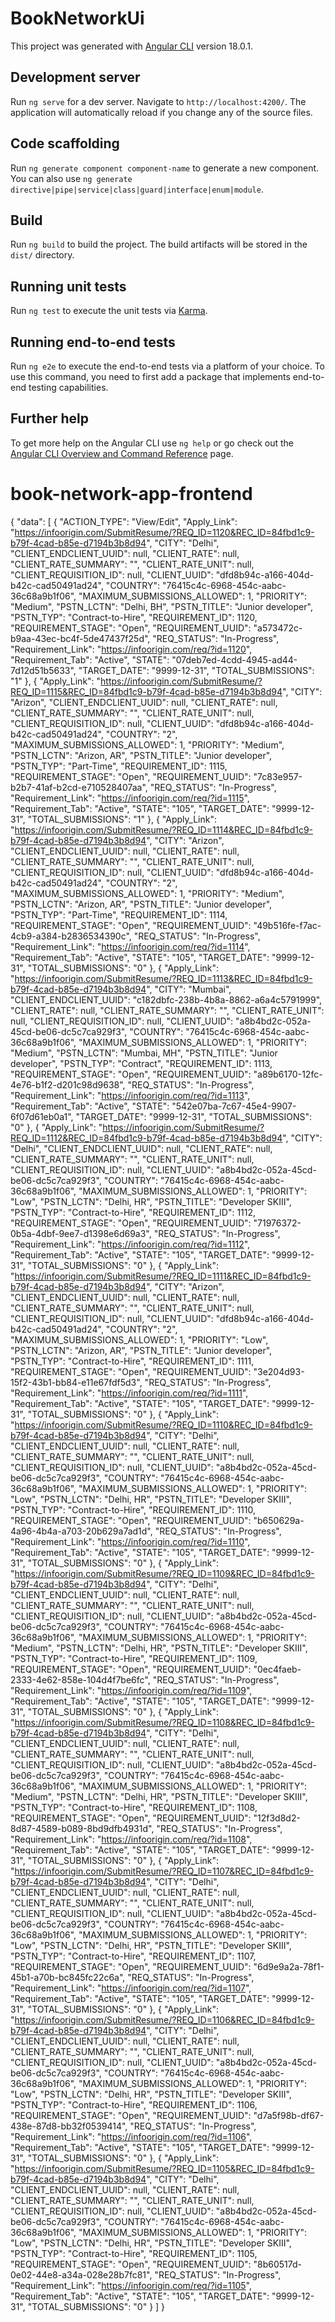 # BookNetworkUi

This project was generated with [Angular CLI](https://github.com/angular/angular-cli) version 18.0.1.

## Development server

Run `ng serve` for a dev server. Navigate to `http://localhost:4200/`. The application will automatically reload if you change any of the source files.

## Code scaffolding

Run `ng generate component component-name` to generate a new component. You can also use `ng generate directive|pipe|service|class|guard|interface|enum|module`.

## Build

Run `ng build` to build the project. The build artifacts will be stored in the `dist/` directory.

## Running unit tests

Run `ng test` to execute the unit tests via [Karma](https://karma-runner.github.io).

## Running end-to-end tests

Run `ng e2e` to execute the end-to-end tests via a platform of your choice. To use this command, you need to first add a package that implements end-to-end testing capabilities.

## Further help

To get more help on the Angular CLI use `ng help` or go check out the [Angular CLI Overview and Command Reference](https://angular.dev/tools/cli) page.
# book-network-app-frontend

{
    "data": [
        {
            "ACTION_TYPE": "View/Edit",
            "Apply_Link": "<a href='https://infoorigin.com/SubmitResume/?REQ_ID=1120&REC_ID=84fbd1c9-b79f-4cad-b85e-d7194b3b8d94' target='_blank'>https://infoorigin.com/SubmitResume/?REQ_ID=1120&REC_ID=84fbd1c9-b79f-4cad-b85e-d7194b3b8d94</a>",
            "CITY": "Delhi",
            "CLIENT_ENDCLIENT_UUID": null,
            "CLIENT_RATE": null,
            "CLIENT_RATE_SUMMARY": "",
            "CLIENT_RATE_UNIT": null,
            "CLIENT_REQUISITION_ID": null,
            "CLIENT_UUID": "dfd8b94c-a166-404d-b42c-cad50491ad24",
            "COUNTRY": "76415c4c-6968-454c-aabc-36c68a9b1f06",
            "MAXIMUM_SUBMISSIONS_ALLOWED": 1,
            "PRIORITY": "Medium",
            "PSTN_LCTN": "Delhi, BH",
            "PSTN_TITLE": "Junior developer",
            "PSTN_TYP": "Contract-to-Hire",
            "REQUIREMENT_ID": 1120,
            "REQUIREMENT_STAGE": "Open",
            "REQUIREMENT_UUID": "a573472c-b9aa-43ec-bc4f-5de47437f25d",
            "REQ_STATUS": "In-Progress",
            "Requirement_Link": "<a href='https://infoorigin.com/req/?id=1120' target='_blank'>https://infoorigin.com/req/?id=1120</a>",
            "Requirement_Tab": "Active",
            "STATE": "07deb7ed-4cdd-4945-ad44-7d12d51b5633",
            "TARGET_DATE": "9999-12-31",
            "TOTAL_SUBMISSIONS": "1"
        },
        {
            "Apply_Link": "<a href='https://infoorigin.com/SubmitResume/?REQ_ID=1115&REC_ID=84fbd1c9-b79f-4cad-b85e-d7194b3b8d94' target='_blank'>https://infoorigin.com/SubmitResume/?REQ_ID=1115&REC_ID=84fbd1c9-b79f-4cad-b85e-d7194b3b8d94</a>",
            "CITY": "Arizon",
            "CLIENT_ENDCLIENT_UUID": null,
            "CLIENT_RATE": null,
            "CLIENT_RATE_SUMMARY": "",
            "CLIENT_RATE_UNIT": null,
            "CLIENT_REQUISITION_ID": null,
            "CLIENT_UUID": "dfd8b94c-a166-404d-b42c-cad50491ad24",
            "COUNTRY": "2",
            "MAXIMUM_SUBMISSIONS_ALLOWED": 1,
            "PRIORITY": "Medium",
            "PSTN_LCTN": "Arizon, AR",
            "PSTN_TITLE": "Junior developer",
            "PSTN_TYP": "Part-Time",
            "REQUIREMENT_ID": 1115,
            "REQUIREMENT_STAGE": "Open",
            "REQUIREMENT_UUID": "7c83e957-b2b7-41af-b2cd-e710528407aa",
            "REQ_STATUS": "In-Progress",
            "Requirement_Link": "<a href='https://infoorigin.com/req/?id=1115' target='_blank'>https://infoorigin.com/req/?id=1115</a>",
            "Requirement_Tab": "Active",
            "STATE": "105",
            "TARGET_DATE": "9999-12-31",
            "TOTAL_SUBMISSIONS": "1"
        },
        {
            "Apply_Link": "<a href='https://infoorigin.com/SubmitResume/?REQ_ID=1114&REC_ID=84fbd1c9-b79f-4cad-b85e-d7194b3b8d94' target='_blank'>https://infoorigin.com/SubmitResume/?REQ_ID=1114&REC_ID=84fbd1c9-b79f-4cad-b85e-d7194b3b8d94</a>",
            "CITY": "Arizon",
            "CLIENT_ENDCLIENT_UUID": null,
            "CLIENT_RATE": null,
            "CLIENT_RATE_SUMMARY": "",
            "CLIENT_RATE_UNIT": null,
            "CLIENT_REQUISITION_ID": null,
            "CLIENT_UUID": "dfd8b94c-a166-404d-b42c-cad50491ad24",
            "COUNTRY": "2",
            "MAXIMUM_SUBMISSIONS_ALLOWED": 1,
            "PRIORITY": "Medium",
            "PSTN_LCTN": "Arizon, AR",
            "PSTN_TITLE": "Junior developer",
            "PSTN_TYP": "Part-Time",
            "REQUIREMENT_ID": 1114,
            "REQUIREMENT_STAGE": "Open",
            "REQUIREMENT_UUID": "49b516fe-f7ac-4cb9-a384-b2836534390c",
            "REQ_STATUS": "In-Progress",
            "Requirement_Link": "<a href='https://infoorigin.com/req/?id=1114' target='_blank'>https://infoorigin.com/req/?id=1114</a>",
            "Requirement_Tab": "Active",
            "STATE": "105",
            "TARGET_DATE": "9999-12-31",
            "TOTAL_SUBMISSIONS": "0"
        },
        {
            "Apply_Link": "<a href='https://infoorigin.com/SubmitResume/?REQ_ID=1113&REC_ID=84fbd1c9-b79f-4cad-b85e-d7194b3b8d94' target='_blank'>https://infoorigin.com/SubmitResume/?REQ_ID=1113&REC_ID=84fbd1c9-b79f-4cad-b85e-d7194b3b8d94</a>",
            "CITY": "Mumbai",
            "CLIENT_ENDCLIENT_UUID": "c182dbfc-238b-4b8a-8862-a6a4c5791999",
            "CLIENT_RATE": null,
            "CLIENT_RATE_SUMMARY": "",
            "CLIENT_RATE_UNIT": null,
            "CLIENT_REQUISITION_ID": null,
            "CLIENT_UUID": "a8b4bd2c-052a-45cd-be06-dc5c7ca929f3",
            "COUNTRY": "76415c4c-6968-454c-aabc-36c68a9b1f06",
            "MAXIMUM_SUBMISSIONS_ALLOWED": 1,
            "PRIORITY": "Medium",
            "PSTN_LCTN": "Mumbai, MH",
            "PSTN_TITLE": "Junior developer",
            "PSTN_TYP": "Contract",
            "REQUIREMENT_ID": 1113,
            "REQUIREMENT_STAGE": "Open",
            "REQUIREMENT_UUID": "a89b6170-12fc-4e76-b1f2-d201c98d9638",
            "REQ_STATUS": "In-Progress",
            "Requirement_Link": "<a href='https://infoorigin.com/req/?id=1113' target='_blank'>https://infoorigin.com/req/?id=1113</a>",
            "Requirement_Tab": "Active",
            "STATE": "542e07ba-7c67-45e4-9907-6f07d61eb0a1",
            "TARGET_DATE": "9999-12-31",
            "TOTAL_SUBMISSIONS": "0"
        },
        {
            "Apply_Link": "<a href='https://infoorigin.com/SubmitResume/?REQ_ID=1112&REC_ID=84fbd1c9-b79f-4cad-b85e-d7194b3b8d94' target='_blank'>https://infoorigin.com/SubmitResume/?REQ_ID=1112&REC_ID=84fbd1c9-b79f-4cad-b85e-d7194b3b8d94</a>",
            "CITY": "Delhi",
            "CLIENT_ENDCLIENT_UUID": null,
            "CLIENT_RATE": null,
            "CLIENT_RATE_SUMMARY": "",
            "CLIENT_RATE_UNIT": null,
            "CLIENT_REQUISITION_ID": null,
            "CLIENT_UUID": "a8b4bd2c-052a-45cd-be06-dc5c7ca929f3",
            "COUNTRY": "76415c4c-6968-454c-aabc-36c68a9b1f06",
            "MAXIMUM_SUBMISSIONS_ALLOWED": 1,
            "PRIORITY": "Low",
            "PSTN_LCTN": "Delhi, HR",
            "PSTN_TITLE": "Developer SKIII",
            "PSTN_TYP": "Contract-to-Hire",
            "REQUIREMENT_ID": 1112,
            "REQUIREMENT_STAGE": "Open",
            "REQUIREMENT_UUID": "71976372-0b5a-4dbf-9ee7-d1398e6d69a3",
            "REQ_STATUS": "In-Progress",
            "Requirement_Link": "<a href='https://infoorigin.com/req/?id=1112' target='_blank'>https://infoorigin.com/req/?id=1112</a>",
            "Requirement_Tab": "Active",
            "STATE": "105",
            "TARGET_DATE": "9999-12-31",
            "TOTAL_SUBMISSIONS": "0"
        },
        {
            "Apply_Link": "<a href='https://infoorigin.com/SubmitResume/?REQ_ID=1111&REC_ID=84fbd1c9-b79f-4cad-b85e-d7194b3b8d94' target='_blank'>https://infoorigin.com/SubmitResume/?REQ_ID=1111&REC_ID=84fbd1c9-b79f-4cad-b85e-d7194b3b8d94</a>",
            "CITY": "Arizon",
            "CLIENT_ENDCLIENT_UUID": null,
            "CLIENT_RATE": null,
            "CLIENT_RATE_SUMMARY": "",
            "CLIENT_RATE_UNIT": null,
            "CLIENT_REQUISITION_ID": null,
            "CLIENT_UUID": "dfd8b94c-a166-404d-b42c-cad50491ad24",
            "COUNTRY": "2",
            "MAXIMUM_SUBMISSIONS_ALLOWED": 1,
            "PRIORITY": "Low",
            "PSTN_LCTN": "Arizon, AR",
            "PSTN_TITLE": "Junior developer",
            "PSTN_TYP": "Contract-to-Hire",
            "REQUIREMENT_ID": 1111,
            "REQUIREMENT_STAGE": "Open",
            "REQUIREMENT_UUID": "3e204d93-15f2-43b1-bb84-e11e67fdf5d3",
            "REQ_STATUS": "In-Progress",
            "Requirement_Link": "<a href='https://infoorigin.com/req/?id=1111' target='_blank'>https://infoorigin.com/req/?id=1111</a>",
            "Requirement_Tab": "Active",
            "STATE": "105",
            "TARGET_DATE": "9999-12-31",
            "TOTAL_SUBMISSIONS": "0"
        },
        {
            "Apply_Link": "<a href='https://infoorigin.com/SubmitResume/?REQ_ID=1110&REC_ID=84fbd1c9-b79f-4cad-b85e-d7194b3b8d94' target='_blank'>https://infoorigin.com/SubmitResume/?REQ_ID=1110&REC_ID=84fbd1c9-b79f-4cad-b85e-d7194b3b8d94</a>",
            "CITY": "Delhi",
            "CLIENT_ENDCLIENT_UUID": null,
            "CLIENT_RATE": null,
            "CLIENT_RATE_SUMMARY": "",
            "CLIENT_RATE_UNIT": null,
            "CLIENT_REQUISITION_ID": null,
            "CLIENT_UUID": "a8b4bd2c-052a-45cd-be06-dc5c7ca929f3",
            "COUNTRY": "76415c4c-6968-454c-aabc-36c68a9b1f06",
            "MAXIMUM_SUBMISSIONS_ALLOWED": 1,
            "PRIORITY": "Low",
            "PSTN_LCTN": "Delhi, HR",
            "PSTN_TITLE": "Developer SKIII",
            "PSTN_TYP": "Contract-to-Hire",
            "REQUIREMENT_ID": 1110,
            "REQUIREMENT_STAGE": "Open",
            "REQUIREMENT_UUID": "b650629a-4a96-4b4a-a703-20b629a7ad1d",
            "REQ_STATUS": "In-Progress",
            "Requirement_Link": "<a href='https://infoorigin.com/req/?id=1110' target='_blank'>https://infoorigin.com/req/?id=1110</a>",
            "Requirement_Tab": "Active",
            "STATE": "105",
            "TARGET_DATE": "9999-12-31",
            "TOTAL_SUBMISSIONS": "0"
        },
        {
            "Apply_Link": "<a href='https://infoorigin.com/SubmitResume/?REQ_ID=1109&REC_ID=84fbd1c9-b79f-4cad-b85e-d7194b3b8d94' target='_blank'>https://infoorigin.com/SubmitResume/?REQ_ID=1109&REC_ID=84fbd1c9-b79f-4cad-b85e-d7194b3b8d94</a>",
            "CITY": "Delhi",
            "CLIENT_ENDCLIENT_UUID": null,
            "CLIENT_RATE": null,
            "CLIENT_RATE_SUMMARY": "",
            "CLIENT_RATE_UNIT": null,
            "CLIENT_REQUISITION_ID": null,
            "CLIENT_UUID": "a8b4bd2c-052a-45cd-be06-dc5c7ca929f3",
            "COUNTRY": "76415c4c-6968-454c-aabc-36c68a9b1f06",
            "MAXIMUM_SUBMISSIONS_ALLOWED": 1,
            "PRIORITY": "Medium",
            "PSTN_LCTN": "Delhi, HR",
            "PSTN_TITLE": "Developer SKIII",
            "PSTN_TYP": "Contract-to-Hire",
            "REQUIREMENT_ID": 1109,
            "REQUIREMENT_STAGE": "Open",
            "REQUIREMENT_UUID": "0ec4faeb-2333-4e62-858e-104d4f7be6fc",
            "REQ_STATUS": "In-Progress",
            "Requirement_Link": "<a href='https://infoorigin.com/req/?id=1109' target='_blank'>https://infoorigin.com/req/?id=1109</a>",
            "Requirement_Tab": "Active",
            "STATE": "105",
            "TARGET_DATE": "9999-12-31",
            "TOTAL_SUBMISSIONS": "0"
        },
        {
            "Apply_Link": "<a href='https://infoorigin.com/SubmitResume/?REQ_ID=1108&REC_ID=84fbd1c9-b79f-4cad-b85e-d7194b3b8d94' target='_blank'>https://infoorigin.com/SubmitResume/?REQ_ID=1108&REC_ID=84fbd1c9-b79f-4cad-b85e-d7194b3b8d94</a>",
            "CITY": "Delhi",
            "CLIENT_ENDCLIENT_UUID": null,
            "CLIENT_RATE": null,
            "CLIENT_RATE_SUMMARY": "",
            "CLIENT_RATE_UNIT": null,
            "CLIENT_REQUISITION_ID": null,
            "CLIENT_UUID": "a8b4bd2c-052a-45cd-be06-dc5c7ca929f3",
            "COUNTRY": "76415c4c-6968-454c-aabc-36c68a9b1f06",
            "MAXIMUM_SUBMISSIONS_ALLOWED": 1,
            "PRIORITY": "Medium",
            "PSTN_LCTN": "Delhi, HR",
            "PSTN_TITLE": "Developer SKIII",
            "PSTN_TYP": "Contract-to-Hire",
            "REQUIREMENT_ID": 1108,
            "REQUIREMENT_STAGE": "Open",
            "REQUIREMENT_UUID": "12f3d8d2-8d87-4589-b089-8bd9dfb4931d",
            "REQ_STATUS": "In-Progress",
            "Requirement_Link": "<a href='https://infoorigin.com/req/?id=1108' target='_blank'>https://infoorigin.com/req/?id=1108</a>",
            "Requirement_Tab": "Active",
            "STATE": "105",
            "TARGET_DATE": "9999-12-31",
            "TOTAL_SUBMISSIONS": "0"
        },
        {
            "Apply_Link": "<a href='https://infoorigin.com/SubmitResume/?REQ_ID=1107&REC_ID=84fbd1c9-b79f-4cad-b85e-d7194b3b8d94' target='_blank'>https://infoorigin.com/SubmitResume/?REQ_ID=1107&REC_ID=84fbd1c9-b79f-4cad-b85e-d7194b3b8d94</a>",
            "CITY": "Delhi",
            "CLIENT_ENDCLIENT_UUID": null,
            "CLIENT_RATE": null,
            "CLIENT_RATE_SUMMARY": "",
            "CLIENT_RATE_UNIT": null,
            "CLIENT_REQUISITION_ID": null,
            "CLIENT_UUID": "a8b4bd2c-052a-45cd-be06-dc5c7ca929f3",
            "COUNTRY": "76415c4c-6968-454c-aabc-36c68a9b1f06",
            "MAXIMUM_SUBMISSIONS_ALLOWED": 1,
            "PRIORITY": "Low",
            "PSTN_LCTN": "Delhi, HR",
            "PSTN_TITLE": "Developer SKIII",
            "PSTN_TYP": "Contract-to-Hire",
            "REQUIREMENT_ID": 1107,
            "REQUIREMENT_STAGE": "Open",
            "REQUIREMENT_UUID": "6d9e9a2a-78f1-45b1-a70b-bc845fc22c6a",
            "REQ_STATUS": "In-Progress",
            "Requirement_Link": "<a href='https://infoorigin.com/req/?id=1107' target='_blank'>https://infoorigin.com/req/?id=1107</a>",
            "Requirement_Tab": "Active",
            "STATE": "105",
            "TARGET_DATE": "9999-12-31",
            "TOTAL_SUBMISSIONS": "0"
        },
        {
            "Apply_Link": "<a href='https://infoorigin.com/SubmitResume/?REQ_ID=1106&REC_ID=84fbd1c9-b79f-4cad-b85e-d7194b3b8d94' target='_blank'>https://infoorigin.com/SubmitResume/?REQ_ID=1106&REC_ID=84fbd1c9-b79f-4cad-b85e-d7194b3b8d94</a>",
            "CITY": "Delhi",
            "CLIENT_ENDCLIENT_UUID": null,
            "CLIENT_RATE": null,
            "CLIENT_RATE_SUMMARY": "",
            "CLIENT_RATE_UNIT": null,
            "CLIENT_REQUISITION_ID": null,
            "CLIENT_UUID": "a8b4bd2c-052a-45cd-be06-dc5c7ca929f3",
            "COUNTRY": "76415c4c-6968-454c-aabc-36c68a9b1f06",
            "MAXIMUM_SUBMISSIONS_ALLOWED": 1,
            "PRIORITY": "Low",
            "PSTN_LCTN": "Delhi, HR",
            "PSTN_TITLE": "Developer SKIII",
            "PSTN_TYP": "Contract-to-Hire",
            "REQUIREMENT_ID": 1106,
            "REQUIREMENT_STAGE": "Open",
            "REQUIREMENT_UUID": "d7a5f98b-df67-438e-87d8-bb32f0539414",
            "REQ_STATUS": "In-Progress",
            "Requirement_Link": "<a href='https://infoorigin.com/req/?id=1106' target='_blank'>https://infoorigin.com/req/?id=1106</a>",
            "Requirement_Tab": "Active",
            "STATE": "105",
            "TARGET_DATE": "9999-12-31",
            "TOTAL_SUBMISSIONS": "0"
        },
        {
            "Apply_Link": "<a href='https://infoorigin.com/SubmitResume/?REQ_ID=1105&REC_ID=84fbd1c9-b79f-4cad-b85e-d7194b3b8d94' target='_blank'>https://infoorigin.com/SubmitResume/?REQ_ID=1105&REC_ID=84fbd1c9-b79f-4cad-b85e-d7194b3b8d94</a>",
            "CITY": "Delhi",
            "CLIENT_ENDCLIENT_UUID": null,
            "CLIENT_RATE": null,
            "CLIENT_RATE_SUMMARY": "",
            "CLIENT_RATE_UNIT": null,
            "CLIENT_REQUISITION_ID": null,
            "CLIENT_UUID": "a8b4bd2c-052a-45cd-be06-dc5c7ca929f3",
            "COUNTRY": "76415c4c-6968-454c-aabc-36c68a9b1f06",
            "MAXIMUM_SUBMISSIONS_ALLOWED": 1,
            "PRIORITY": "Low",
            "PSTN_LCTN": "Delhi, HR",
            "PSTN_TITLE": "Developer SKIII",
            "PSTN_TYP": "Contract-to-Hire",
            "REQUIREMENT_ID": 1105,
            "REQUIREMENT_STAGE": "Open",
            "REQUIREMENT_UUID": "8b60517d-0e02-44e8-a34a-028e28b7fc81",
            "REQ_STATUS": "In-Progress",
            "Requirement_Link": "<a href='https://infoorigin.com/req/?id=1105' target='_blank'>https://infoorigin.com/req/?id=1105</a>",
            "Requirement_Tab": "Active",
            "STATE": "105",
            "TARGET_DATE": "9999-12-31",
            "TOTAL_SUBMISSIONS": "0"
        }
    ]
}



